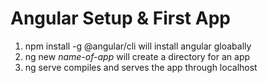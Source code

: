 # Angular Setup & First App
01. npm install -g @angular/cli will install angular gloabally
02. ng new *name-of-app* will create a directory for an app
03. ng serve compiles and serves the app through localhost